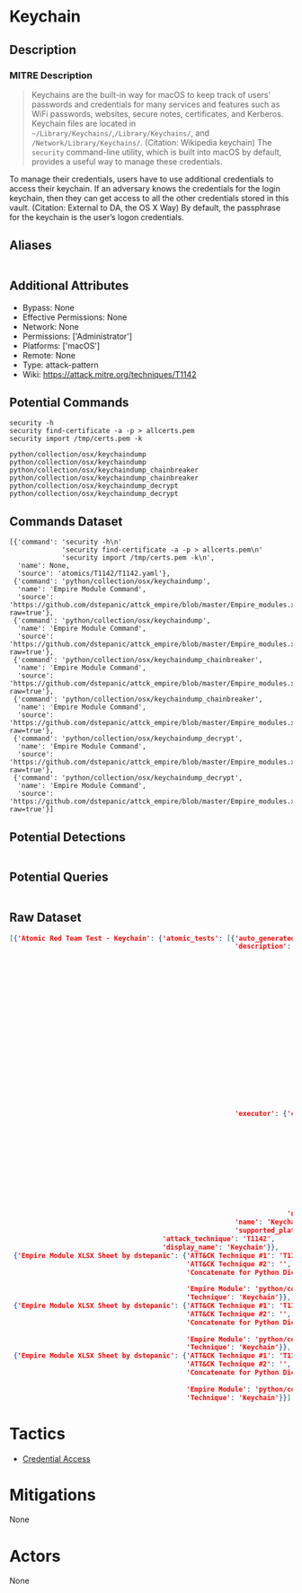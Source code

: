 
# Keychain

## Description

### MITRE Description

> Keychains are the built-in way for macOS to keep track of users' passwords and credentials for many services and features such as WiFi passwords, websites, secure notes, certificates, and Kerberos. Keychain files are located in <code>~/Library/Keychains/</code>,<code>/Library/Keychains/</code>, and <code>/Network/Library/Keychains/</code>. (Citation: Wikipedia keychain) The <code>security</code> command-line utility, which is built into macOS by default, provides a useful way to manage these credentials.

To manage their credentials, users have to use additional credentials to access their keychain. If an adversary knows the credentials for the login keychain, then they can get access to all the other credentials stored in this vault. (Citation: External to DA, the OS X Way) By default, the passphrase for the keychain is the user’s logon credentials.

## Aliases

```

```

## Additional Attributes

* Bypass: None
* Effective Permissions: None
* Network: None
* Permissions: ['Administrator']
* Platforms: ['macOS']
* Remote: None
* Type: attack-pattern
* Wiki: https://attack.mitre.org/techniques/T1142

## Potential Commands

```
security -h
security find-certificate -a -p > allcerts.pem
security import /tmp/certs.pem -k

python/collection/osx/keychaindump
python/collection/osx/keychaindump
python/collection/osx/keychaindump_chainbreaker
python/collection/osx/keychaindump_chainbreaker
python/collection/osx/keychaindump_decrypt
python/collection/osx/keychaindump_decrypt
```

## Commands Dataset

```
[{'command': 'security -h\n'
             'security find-certificate -a -p > allcerts.pem\n'
             'security import /tmp/certs.pem -k\n',
  'name': None,
  'source': 'atomics/T1142/T1142.yaml'},
 {'command': 'python/collection/osx/keychaindump',
  'name': 'Empire Module Command',
  'source': 'https://github.com/dstepanic/attck_empire/blob/master/Empire_modules.xlsx?raw=true'},
 {'command': 'python/collection/osx/keychaindump',
  'name': 'Empire Module Command',
  'source': 'https://github.com/dstepanic/attck_empire/blob/master/Empire_modules.xlsx?raw=true'},
 {'command': 'python/collection/osx/keychaindump_chainbreaker',
  'name': 'Empire Module Command',
  'source': 'https://github.com/dstepanic/attck_empire/blob/master/Empire_modules.xlsx?raw=true'},
 {'command': 'python/collection/osx/keychaindump_chainbreaker',
  'name': 'Empire Module Command',
  'source': 'https://github.com/dstepanic/attck_empire/blob/master/Empire_modules.xlsx?raw=true'},
 {'command': 'python/collection/osx/keychaindump_decrypt',
  'name': 'Empire Module Command',
  'source': 'https://github.com/dstepanic/attck_empire/blob/master/Empire_modules.xlsx?raw=true'},
 {'command': 'python/collection/osx/keychaindump_decrypt',
  'name': 'Empire Module Command',
  'source': 'https://github.com/dstepanic/attck_empire/blob/master/Empire_modules.xlsx?raw=true'}]
```

## Potential Detections

```json

```

## Potential Queries

```json

```

## Raw Dataset

```json
[{'Atomic Red Team Test - Keychain': {'atomic_tests': [{'auto_generated_guid': '1864fdec-ff86-4452-8c30-f12507582a93',
                                                        'description': '### '
                                                                       'Keychain '
                                                                       'Files\n'
                                                                       '\n'
                                                                       '  '
                                                                       '~/Library/Keychains/\n'
                                                                       '\n'
                                                                       '  '
                                                                       '/Library/Keychains/\n'
                                                                       '\n'
                                                                       '  '
                                                                       '/Network/Library/Keychains/\n'
                                                                       '\n'
                                                                       '  '
                                                                       '[Security '
                                                                       'Reference](https://developer.apple.com/legacy/library/documentation/Darwin/Reference/ManPages/man1/security.1.html)\n'
                                                                       '\n'
                                                                       '  '
                                                                       '[Keychain '
                                                                       'dumper](https://github.com/juuso/keychaindump)\n',
                                                        'executor': {'command': 'security '
                                                                                '-h\n'
                                                                                'security '
                                                                                'find-certificate '
                                                                                '-a '
                                                                                '-p '
                                                                                '> '
                                                                                'allcerts.pem\n'
                                                                                'security '
                                                                                'import '
                                                                                '/tmp/certs.pem '
                                                                                '-k\n',
                                                                     'name': 'sh'},
                                                        'name': 'Keychain',
                                                        'supported_platforms': ['macos']}],
                                      'attack_technique': 'T1142',
                                      'display_name': 'Keychain'}},
 {'Empire Module XLSX Sheet by dstepanic': {'ATT&CK Technique #1': 'T1142',
                                            'ATT&CK Technique #2': '',
                                            'Concatenate for Python Dictionary': '"python/collection/osx/keychaindump":  '
                                                                                 '["T1142"],',
                                            'Empire Module': 'python/collection/osx/keychaindump',
                                            'Technique': 'Keychain'}},
 {'Empire Module XLSX Sheet by dstepanic': {'ATT&CK Technique #1': 'T1142',
                                            'ATT&CK Technique #2': '',
                                            'Concatenate for Python Dictionary': '"python/collection/osx/keychaindump_chainbreaker":  '
                                                                                 '["T1142"],',
                                            'Empire Module': 'python/collection/osx/keychaindump_chainbreaker',
                                            'Technique': 'Keychain'}},
 {'Empire Module XLSX Sheet by dstepanic': {'ATT&CK Technique #1': 'T1142',
                                            'ATT&CK Technique #2': '',
                                            'Concatenate for Python Dictionary': '"python/collection/osx/keychaindump_decrypt":  '
                                                                                 '["T1142"],',
                                            'Empire Module': 'python/collection/osx/keychaindump_decrypt',
                                            'Technique': 'Keychain'}}]
```

# Tactics


* [Credential Access](../tactics/Credential-Access.md)


# Mitigations

None

# Actors

None
